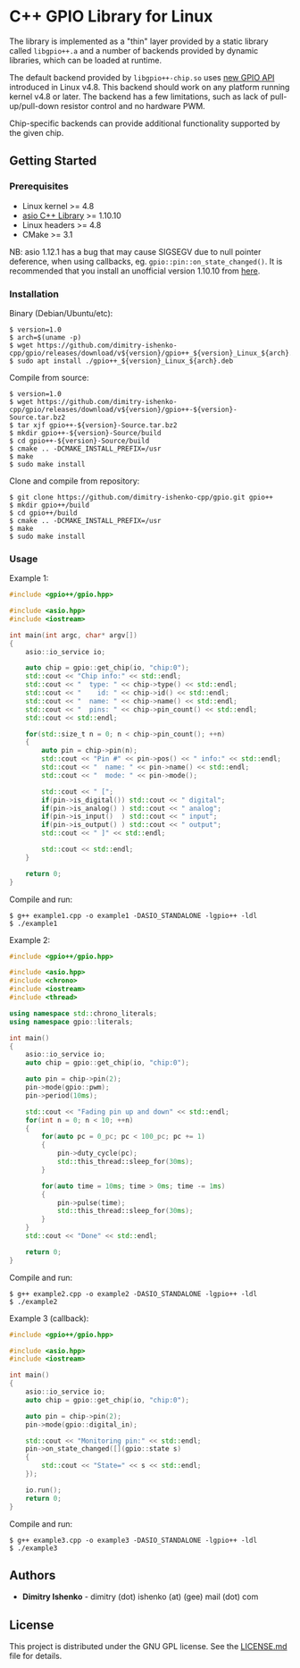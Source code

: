 # C++ GPIO Library for Linux

The library is implemented as a "thin" layer provided by a static library called `libgpio++.a` and a number of backends provided by dynamic libraries, which can be loaded at runtime.

The default backend provided by `libgpio++-chip.so` uses [new GPIO API](https://github.com/torvalds/linux/blob/v4.8/include/uapi/linux/gpio.h) introduced in Linux v4.8. This backend should work on any platform running kernel v4.8 or later. The backend has a few limitations, such as lack of pull-up/pull-down resistor control and no hardware PWM.

Chip-specific backends can provide additional functionality supported by the given chip.

## Getting Started

### Prerequisites

* Linux kernel >= 4.8
* [asio C++ Library](https://think-async.com/) >= 1.10.10
* Linux headers >= 4.8
* CMake >= 3.1

NB: asio 1.12.1 has a bug that may cause SIGSEGV due to null pointer deference, when using callbacks, eg. `gpio::pin::on_state_changed()`. It is recommended that you install an unofficial version 1.10.10 from [here](https://github.com/dimitry-ishenko-cpp/asio/releases/tag/asio-1-10-10).

### Installation

Binary (Debian/Ubuntu/etc):
```console
$ version=1.0
$ arch=$(uname -p)
$ wget https://github.com/dimitry-ishenko-cpp/gpio/releases/download/v${version}/gpio++_${version}_Linux_${arch}.deb
$ sudo apt install ./gpio++_${version}_Linux_${arch}.deb
```

Compile from source:
```console
$ version=1.0
$ wget https://github.com/dimitry-ishenko-cpp/gpio/releases/download/v${version}/gpio++-${version}-Source.tar.bz2
$ tar xjf gpio++-${version}-Source.tar.bz2
$ mkdir gpio++-${version}-Source/build
$ cd gpio++-${version}-Source/build
$ cmake .. -DCMAKE_INSTALL_PREFIX=/usr
$ make
$ sudo make install
```

Clone and compile from repository:
```console
$ git clone https://github.com/dimitry-ishenko-cpp/gpio.git gpio++
$ mkdir gpio++/build
$ cd gpio++/build
$ cmake .. -DCMAKE_INSTALL_PREFIX=/usr
$ make
$ sudo make install
```

### Usage

Example 1:
```cpp
#include <gpio++/gpio.hpp>

#include <asio.hpp>
#include <iostream>

int main(int argc, char* argv[])
{
    asio::io_service io;

    auto chip = gpio::get_chip(io, "chip:0");
    std::cout << "Chip info:" << std::endl;
    std::cout << "  type: " << chip->type() << std::endl;
    std::cout << "    id: " << chip->id() << std::endl;
    std::cout << "  name: " << chip->name() << std::endl;
    std::cout << "  pins: " << chip->pin_count() << std::endl;
    std::cout << std::endl;

    for(std::size_t n = 0; n < chip->pin_count(); ++n)
    {
        auto pin = chip->pin(n);
        std::cout << "Pin #" << pin->pos() << " info:" << std::endl;
        std::cout << "  name: " << pin->name() << std::endl;
        std::cout << "  mode: " << pin->mode();

        std::cout << " [";
        if(pin->is_digital()) std::cout << " digital";
        if(pin->is_analog() ) std::cout << " analog";
        if(pin->is_input()  ) std::cout << " input";
        if(pin->is_output() ) std::cout << " output";
        std::cout << " ]" << std::endl;

        std::cout << std::endl;
    }

    return 0;
}
```

Compile and run:
```console
$ g++ example1.cpp -o example1 -DASIO_STANDALONE -lgpio++ -ldl
$ ./example1
```

Example 2:
```cpp
#include <gpio++/gpio.hpp>

#include <asio.hpp>
#include <chrono>
#include <iostream>
#include <thread>

using namespace std::chrono_literals;
using namespace gpio::literals;

int main()
{
    asio::io_service io;
    auto chip = gpio::get_chip(io, "chip:0");

    auto pin = chip->pin(2);
    pin->mode(gpio::pwm);
    pin->period(10ms);

    std::cout << "Fading pin up and down" << std::endl;
    for(int n = 0; n < 10; ++n)
    {
        for(auto pc = 0_pc; pc < 100_pc; pc += 1)
        {
            pin->duty_cycle(pc);
            std::this_thread::sleep_for(30ms);
        }

        for(auto time = 10ms; time > 0ms; time -= 1ms)
        {
            pin->pulse(time);
            std::this_thread::sleep_for(30ms);
        }
    }
    std::cout << "Done" << std::endl;

    return 0;
}
```

Compile and run:
```console
$ g++ example2.cpp -o example2 -DASIO_STANDALONE -lgpio++ -ldl
$ ./example2
```

Example 3 (callback):
```cpp
#include <gpio++/gpio.hpp>

#include <asio.hpp>
#include <iostream>

int main()
{
    asio::io_service io;
    auto chip = gpio::get_chip(io, "chip:0");

    auto pin = chip->pin(2);
    pin->mode(gpio::digital_in);

    std::cout << "Monitoring pin:" << std::endl;
    pin->on_state_changed([](gpio::state s)
    {
        std::cout << "State=" << s << std::endl;
    });

    io.run();
    return 0;
}
```

Compile and run:
```console
$ g++ example3.cpp -o example3 -DASIO_STANDALONE -lgpio++ -ldl
$ ./example3
```

## Authors

* **Dimitry Ishenko** - dimitry (dot) ishenko (at) (gee) mail (dot) com

## License

This project is distributed under the GNU GPL license. See the
[LICENSE.md](LICENSE.md) file for details.
